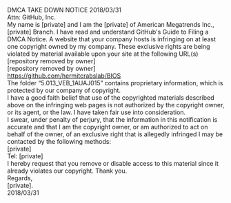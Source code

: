 DMCA TAKE DOWN NOTICE 2018/03/31  
Attn: GitHub, Inc.   
My name is [private] and I am the [private] of American Megatrends Inc., [private] Branch. I have read and understand GitHub's Guide to Filing a DMCA Notice. A website that your company hosts is infringing on at least one copyright owned by my company. These exclusive rights are being violated by material available upon your site at the following URL(s)  
[repository removed by owner]  
[repository removed by owner]  
https://github.com/hermitcrabslab/BIOS     
The folder “5.013_VEB_1AUAJ015” contains proprietary information, which is protected by our company of copyright.  
I have a good faith belief that use of the copyrighted materials described above on the infringing web pages is not authorized by the copyright owner, or its agent, or the law. I have taken fair use into consideration.  
I swear, under penalty of perjury, that the information in this notification is accurate and that I am the copyright owner, or am authorized to act on behalf of the owner, of an exclusive right that is allegedly infringed
I may be contacted by the following methods:  
[private]   
Tel: [private]    
I hereby request that you remove or disable access to this material since it already violates our copyright. Thank you.  
Regards,  
[private].     
2018/03/31  
